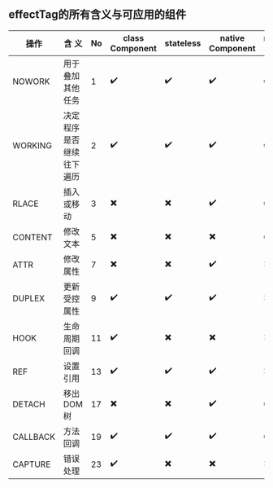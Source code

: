 

## effectTag的所有含义与可应用的组件

| 操作     | 含 义          | No | class Component | stateless | native Component | native text |
|----------|----------------|----|-----------------|-----------|------------------|-------------|
| NOWORK    | 用于叠加其他任务      | 1 | ✔️           | ✔️        | ✔️               | ✔️          |
| WORKING    | 决定程序是否继续往下遍历      | 2 | ✔️              | ✔️       | ✔️               | ✔️          |
| RLACE    | 插入或移动      | 3 | ✖️              | ✖️        | ✔️               | ✔️          |
| CONTENT  | 修改文本       | 5  | ✖️              | ✖️        | ✖️               | ✔️          |
| ATTR     | 修改属性       | 7  | ✖️              | ✖️        | ✔️               | ✖️          |
| DUPLEX  | 更新受控属性      |  9  | ✔️              | ✔️        | ✔️               | ✖️          |
| HOOK     | 生命周期回调   | 11  | ✔️              | ✖️        | ✖️               | ✖️          |
| REF      | 设置引用 | 13 | ✔️              | ✔️        | ✔️               | ✖️          |
| DETACH   | 移出DOM树      | 17 | ✖️              | ✖️        | ✔️               | ✔️          |
| CALLBACK | 方法回调       | 19 | ✔️              | ✔️        | ✔️               | ✔️          |
| CAPTURE  | 错误处理       | 23 | ✔️              | ✖️        | ✖️               | ✖️          |



